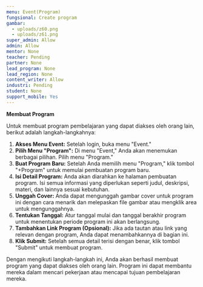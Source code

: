 ```yaml
---
menu: Event(Program)
fungsional: Create program
gambar:
  - uploads/z60.png
  - uploads/z61.png
super_admin: Allow
admin: Allow
mentor: None
teacher: Pending
partner: None
lead_program: None
lead_region: None
content_writer: Allow
industri: Pending
student: None
support_mobile: Yes
---
```

**Membuat Program**

Untuk membuat program pembelajaran yang dapat diakses oleh orang lain, berikut adalah langkah-langkahnya:

1. **Akses Menu Event:** Setelah login, buka menu "Event."
2. **Pilih Menu "Program":** Di menu "Event," Anda akan menemukan berbagai pilihan. Pilih menu "Program."
3. **Buat Program Baru:** Setelah Anda memilih menu "Program," klik tombol "+Program" untuk memulai pembuatan program baru.
4. **Isi Detail Program:** Anda akan diarahkan ke halaman pembuatan program. Isi semua informasi yang diperlukan seperti judul, deskripsi, materi, dan lainnya sesuai kebutuhan.
5. **Unggah Cover:** Anda dapat mengunggah gambar cover untuk program ini dengan cara menarik dan melepaskan file gambar atau mengklik area untuk mengunggahnya.
6. **Tentukan Tanggal:** Atur tanggal mulai dan tanggal berakhir program untuk menentukan periode program ini akan berlangsung.
7. **Tambahkan Link Program (Opsional):** Jika ada tautan atau link yang relevan dengan program, Anda dapat menambahkannya di bagian ini.
8. **Klik Submit:** Setelah semua detail terisi dengan benar, klik tombol "Submit" untuk membuat program.

Dengan mengikuti langkah-langkah ini, Anda akan berhasil membuat program yang dapat diakses oleh orang lain. Program ini dapat membantu mereka dalam mencari pekerjaan atau mencapai tujuan pembelajaran mereka.